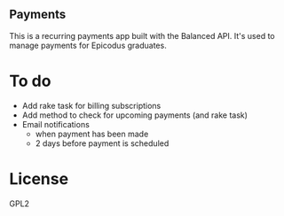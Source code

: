 Payments
--

This is a recurring payments app built with the Balanced API.
It's used to manage payments for Epicodus graduates.

To do
==
- Add rake task for billing subscriptions
- Add method to check for upcoming payments (and rake task)
- Email notifications
  - when payment has been made
  - 2 days before payment is scheduled

License
==
GPL2
